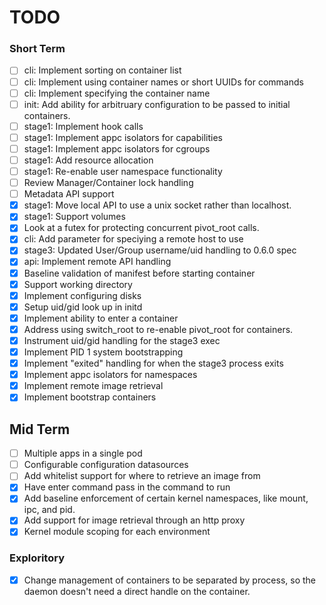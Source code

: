 # TODO

### Short Term

- [ ] cli: Implement sorting on container list
- [ ] cli: Implement using container names or short UUIDs for commands
- [ ] cli: Implement specifying the container name
- [ ] init: Add ability for arbitruary configuration to be passed to initial
  containers.
- [ ] stage1: Implement hook calls
- [ ] stage1: Implement appc isolators for capabilities
- [ ] stage1: Implement appc isolators for cgroups
- [ ] stage1: Add resource allocation
- [ ] stage1: Re-enable user namespace functionality
- [ ] Review Manager/Container lock handling
- [ ] Metadata API support
- [X] stage1: Move local API to use a unix socket rather than localhost.
- [X] stage1: Support volumes
- [X] Look at a futex for protecting concurrent pivot_root calls.
- [X] cli: Add parameter for speciying a remote host to use
- [X] stage3: Updated User/Group username/uid handling to 0.6.0 spec
- [X] api: Implement remote API handling
- [X] Baseline validation of manifest before starting container
- [X] Support working directory
- [X] Implement configuring disks
- [X] Setup uid/gid look up in initd
- [X] Implement ability to enter a container
- [X] Address using switch\_root to re-enable pivot\_root for containers.
- [X] Instrument uid/gid handling for the stage3 exec
- [X] Implement PID 1 system bootstrapping
- [X] Implement "exited" handling for when the stage3 process exits
- [X] Implement appc isolators for namespaces
- [X] Implement remote image retrieval
- [X] Implement bootstrap containers

## Mid Term

- [ ] Multiple apps in a single pod
- [ ] Configurable configuration datasources
- [ ] Add whitelist support for where to retrieve an image from
- [X] Have enter command pass in the command to run
- [X] Add baseline enforcement of certain kernel namespaces, like mount, ipc,
  and pid.
- [X] Add support for image retrieval through an http proxy
- [X] Kernel module scoping for each environment

### Exploritory

- [X] Change management of containers to be separated by process, so the daemon
  doesn't need a direct handle on the container.
